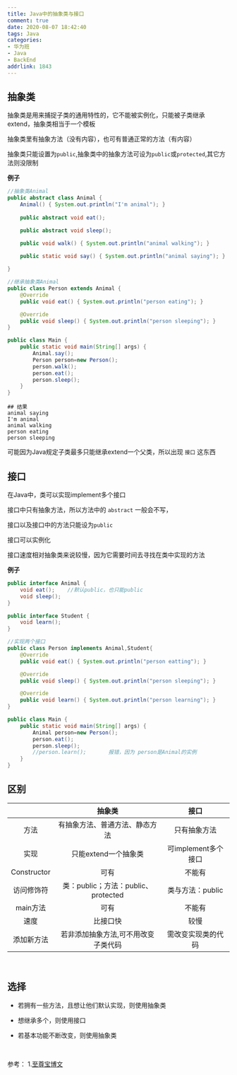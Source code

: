 ```yaml
---
title: Java中的抽象类与接口
comment: true
date: 2020-08-07 18:42:40
tags: Java
categories:
- 华为班
- Java
- BackEnd
addrlink: 1843
---
```





## 抽象类

抽象类是用来捕捉子类的通用特性的，它不能被实例化，只能被子类继承extend，抽象类相当于一个模板

抽象类里有抽象方法（没有内容），也可有普通正常的方法（有内容）

抽象类只能设置为`public`,抽象类中的抽象方法可设为`public`或`protected`,其它方法则没限制


**例子**

```java
//抽象类Animal
public abstract class Animal {
  	Animal() { System.out.println("I'm animal"); }
       
    public abstract void eat();

    public abstract void sleep();

    public void walk() { System.out.println("animal walking"); }

    public static void say() { System.out.println("animal saying"); }
         
}

//继承抽象类Animal
public class Person extends Animal {
    @Override
    public void eat() { System.out.println("person eating"); }

    @Override
    public void sleep() { System.out.println("person sleeping"); }
}

public class Main {
    public static void main(String[] args) {
        Animal.say();
        Person person=new Person();
        person.walk();
        person.eat();
        person.sleep();
    }
}

```

```terminal
## 结果
animal saying
I'm animal
animal walking
person eating
person sleeping
```

可能因为Java规定子类最多只能继承extend一个父类，所以出现 `接口` 这东西


## 接口

在Java中，类可以实现implement多个接口

接口中只有抽象方法，所以方法中的 `abstract` 一般会不写，

接口以及接口中的方法只能设为`public`

接口可以实例化

接口速度相对抽象类来说较慢，因为它需要时间去寻找在类中实现的方法


**例子**

```java
public interface Animal {
    void eat();    //默认public，也只能public
    void sleep();
}

public interface Student {
    void learn();
}

//实现两个接口
public class Person implements Animal,Student{
    @Override
    public void eat() { System.out.println("person eatting"); }

    @Override
    public void sleep() { System.out.println("person sleeping"); }

    @Override
    public void learn() { System.out.println("person learning"); }
}

public class Main {
    public static void main(String[] args) {
        Animal person=new Person();
        person.eat();
        person.sleep();
        //person.learn();       报错，因为 person是Animal的实例
    }
}

```



## 区别

|             |                 抽象类                 |                    接口                    |
| :---------: | :------------------------------------: | :----------------------------------------: |
|    方法     |     有抽象方法、普通方法、静态方法     |                只有抽象方法                |
|    实现     |  只能extend一个抽象类  |  可implement多个接口  |
| Constructor |                  可有                  |                   不能有                   |
| 访问修饰符  | 类：public；方法：public、protected |            类与方法：public            |
|  main方法   |                  可有                  |                   不能有                   |
|    速度     |                比接口快                | 较慢 |
| 添加新方法  | 若非添加抽象方法,可不用改变子类代码 |             需改变实现类的代码             |

<br/>

## 选择

- 若拥有一些方法，且想让他们默认实现，则使用抽象类

- 想继承多个，则使用接口

- 若基本功能不断改变，则使用抽象类


<br/>

参考：
1.[至尊宝博文](https://www.cnblogs.com/aspirant/p/7079670.html)


